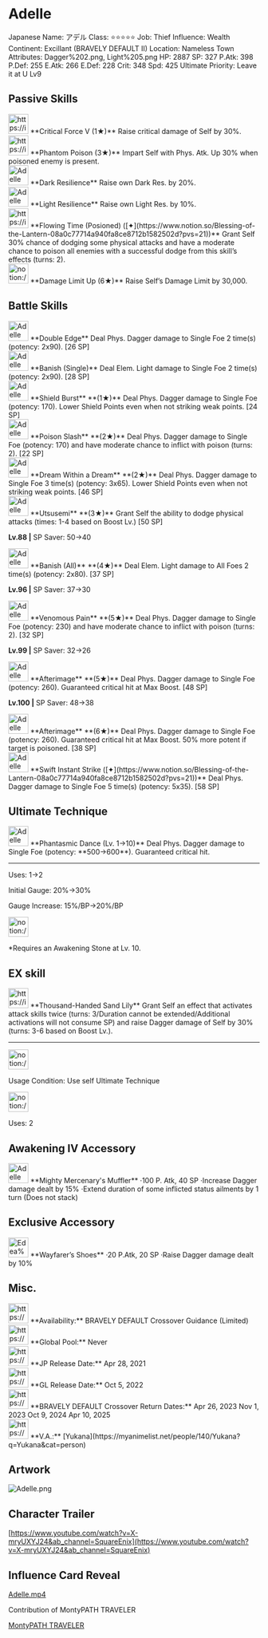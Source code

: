 # Adelle

Japanese Name: アデル
Class: ⭐️⭐️⭐️⭐️⭐️
Job: Thief
Influence: Wealth
Continent: Excillant (BRAVELY DEFAULT II)
Location: Nameless Town
Attributes: Dagger%202.png, Light%205.png
HP: 2887
SP: 327
P.Atk: 398
P.Def: 255
E.Atk: 266
E.Def: 228
Crit: 348
Spd: 425
Ultimate Priority: Leave it at U Lv9

## Passive Skills

<aside>
<img src="https://img.game8.jp/6930257/1bcbb0ec737a21a5e4284b699932d3c3.png/show" alt="https://img.game8.jp/6930257/1bcbb0ec737a21a5e4284b699932d3c3.png/show" width="40px" /> **Critical Force V (1★)**
Raise critical damage of Self by 30%.

</aside>

<aside>
<img src="https://img.game8.jp/6930264/24b55d7577091c0cb934eef83b75b2c5.png/show" alt="https://img.game8.jp/6930264/24b55d7577091c0cb934eef83b75b2c5.png/show" width="40px" /> **Phantom Poison (3★)**
Impart Self with Phys. Atk. Up 30% when poisoned enemy is present.

</aside>

<aside>
<img src="Adelle%20b1646afb6bed4e45b4440e1270fc9038/Dark_Resilience.png" alt="Adelle%20b1646afb6bed4e45b4440e1270fc9038/Dark_Resilience.png" width="40px" /> **Dark Resilience**
Raise own Dark Res. by 20%.

</aside>

<aside>
<img src="Adelle%20b1646afb6bed4e45b4440e1270fc9038/Light_Resilience.png" alt="Adelle%20b1646afb6bed4e45b4440e1270fc9038/Light_Resilience.png" width="40px" /> **Light Resilience**
Raise own Light Res. by 10%.

</aside>

<aside>
<img src="https://img.game8.jp/8245745/4e6eeab1301e8639139427bc84150d55.png/show" alt="https://img.game8.jp/8245745/4e6eeab1301e8639139427bc84150d55.png/show" width="40px" /> **Flowing Time (Posioned) ([✦](https://www.notion.so/Blessing-of-the-Lantern-08a0c77714a940fa8ce8712b1582502d?pvs=21))**
Grant Self 30% chance of dodging some physical attacks and have a moderate chance to poison all enemies with a successful dodge from this skill’s effects (turns: 2).

</aside>

<aside>
<img src="notion://custom_emoji/2482af5e-3bb7-4af8-a110-df4150e44521/17debbc6-5396-80a6-933a-007af3a7f551" alt="notion://custom_emoji/2482af5e-3bb7-4af8-a110-df4150e44521/17debbc6-5396-80a6-933a-007af3a7f551" width="40px" /> **Damage Limit Up (6★)**
Raise Self’s Damage Limit by 30,000.

</aside>

## Battle Skills

<aside>
<img src="Adelle%20b1646afb6bed4e45b4440e1270fc9038/Dagger.png" alt="Adelle%20b1646afb6bed4e45b4440e1270fc9038/Dagger.png" width="40px" /> **Double Edge**
Deal Phys. Dagger damage to Single Foe 2 time(s) (potency: 2x90). [26 SP]

</aside>

<aside>
<img src="Adelle%20b1646afb6bed4e45b4440e1270fc9038/Light.png" alt="Adelle%20b1646afb6bed4e45b4440e1270fc9038/Light.png" width="40px" /> **Banish (Single)**
Deal Elem. Light damage to Single Foe 2 time(s) (potency: 2x90). [28 SP]

</aside>

<aside>
<img src="Adelle%20b1646afb6bed4e45b4440e1270fc9038/Dagger%201.png" alt="Adelle%20b1646afb6bed4e45b4440e1270fc9038/Dagger%201.png" width="40px" /> **Shield Burst** **(1★)**
Deal Phys. Dagger damage to Single Foe (potency: 170). Lower Shield Points even when not striking weak points. [24 SP]

</aside>

<aside>
<img src="Adelle%20b1646afb6bed4e45b4440e1270fc9038/Dagger%202.png" alt="Adelle%20b1646afb6bed4e45b4440e1270fc9038/Dagger%202.png" width="40px" /> **Poison Slash** **(2★)**
Deal Phys. Dagger damage to Single Foe (potency: 170) and have moderate chance to inflict with poison (turns: 2). [22 SP]

</aside>

<aside>
<img src="Adelle%20b1646afb6bed4e45b4440e1270fc9038/Dagger%203.png" alt="Adelle%20b1646afb6bed4e45b4440e1270fc9038/Dagger%203.png" width="40px" /> **Dream Within a Dream** **(2★)**
Deal Phys. Dagger damage to Single Foe 3 time(s) (potency: 3x65). Lower Shield Points even when not striking weak points. [46 SP]

</aside>

<aside>
<img src="Adelle%20b1646afb6bed4e45b4440e1270fc9038/Sidesstep.png" alt="Adelle%20b1646afb6bed4e45b4440e1270fc9038/Sidesstep.png" width="40px" /> **Utsusemi** **(3★)**
Grant Self the ability to dodge physical attacks (times: 1-4 based on Boost Lv.) [50 SP]

**Lv.88 |** SP Saver: 50→40

</aside>

<aside>
<img src="Adelle%20b1646afb6bed4e45b4440e1270fc9038/Light%201.png" alt="Adelle%20b1646afb6bed4e45b4440e1270fc9038/Light%201.png" width="40px" /> **Banish (All)** **(4★)**
Deal Elem. Light damage to All Foes 2 time(s) (potency: 2x80). [37 SP]

**Lv.96 |** SP Saver: 37→30

</aside>

<aside>
<img src="Adelle%20b1646afb6bed4e45b4440e1270fc9038/Dagger%204.png" alt="Adelle%20b1646afb6bed4e45b4440e1270fc9038/Dagger%204.png" width="40px" /> **Venomous Pain** **(5★)**
Deal Phys. Dagger damage to Single Foe (potency: 230) and have moderate chance to inflict with poison (turns: 2). [32 SP]

**Lv.99 |** SP Saver: 32→26

</aside>

<aside>
<img src="Adelle%20b1646afb6bed4e45b4440e1270fc9038/Dagger%205.png" alt="Adelle%20b1646afb6bed4e45b4440e1270fc9038/Dagger%205.png" width="40px" /> **Afterimage** **(5★)**
Deal Phys. Dagger damage to Single Foe (potency: 260). Guaranteed critical hit at Max Boost. [48 SP]

**Lv.100 |** SP Saver: 48→38

<aside>
<img src="Adelle%20b1646afb6bed4e45b4440e1270fc9038/Dagger%205.png" alt="Adelle%20b1646afb6bed4e45b4440e1270fc9038/Dagger%205.png" width="40px" /> **Afterimage** **(6★)**
Deal Phys. Dagger damage to Single Foe (potency: 260). Guaranteed critical hit at Max Boost. 50% more potent if target is poisoned. [38 SP]

</aside>

</aside>

<aside>
<img src="Adelle%20b1646afb6bed4e45b4440e1270fc9038/Dagger%205.png" alt="Adelle%20b1646afb6bed4e45b4440e1270fc9038/Dagger%205.png" width="40px" /> **Swift Instant Strike ([✦](https://www.notion.so/Blessing-of-the-Lantern-08a0c77714a940fa8ce8712b1582502d?pvs=21))**
Deal Phys. Dagger damage to Single Foe 5 time(s) (potency: 5x35). [58 SP]

</aside>

## Ultimate Technique

<aside>
<img src="Adelle%20b1646afb6bed4e45b4440e1270fc9038/Dagger%206.png" alt="Adelle%20b1646afb6bed4e45b4440e1270fc9038/Dagger%206.png" width="40px" /> **Phantasmic Dance (Lv. 1→10)**
Deal Phys. Dagger damage to Single Foe (potency: **500→600**). Guaranteed critical hit.

---

Uses:
1→2

Initial Gauge:
20%→30%

Gauge Increase:
15%/BP→20%/BP

<aside>
<img src="notion://custom_emoji/2482af5e-3bb7-4af8-a110-df4150e44521/182ebbc6-5396-80af-9978-007ac248795b" alt="notion://custom_emoji/2482af5e-3bb7-4af8-a110-df4150e44521/182ebbc6-5396-80af-9978-007ac248795b" width="40px" />

*Requires an Awakening Stone at Lv. 10.

</aside>

</aside>

## EX skill

<aside>
<img src="https://img.game8.jp/6909195/fb1af3b553f4112d4403e0f7452fd2a2.png/show" alt="https://img.game8.jp/6909195/fb1af3b553f4112d4403e0f7452fd2a2.png/show" width="40px" /> **Thousand-Handed Sand Lily**
Grant Self an effect that activates attack skills twice (turns: 3/Duration cannot be extended/Additional activations will not consume SP) and raise Dagger damage of Self by 30% (turns: 3-6 based on Boost Lv.).

---

<aside>
<img src="notion://custom_emoji/2482af5e-3bb7-4af8-a110-df4150e44521/137ebbc6-5396-802c-b9bc-007a54884b6f" alt="notion://custom_emoji/2482af5e-3bb7-4af8-a110-df4150e44521/137ebbc6-5396-802c-b9bc-007a54884b6f" width="40px" />

Usage Condition: Use self Ultimate Technique

</aside>

<aside>
<img src="notion://custom_emoji/2482af5e-3bb7-4af8-a110-df4150e44521/137ebbc6-5396-80ba-9f36-007a936447ac" alt="notion://custom_emoji/2482af5e-3bb7-4af8-a110-df4150e44521/137ebbc6-5396-80ba-9f36-007a936447ac" width="40px" />

Uses: 2

</aside>

</aside>

## Awakening IV Accessory

<aside>
<img src="Adelle%20b1646afb6bed4e45b4440e1270fc9038/Awakening_IV.png" alt="Adelle%20b1646afb6bed4e45b4440e1270fc9038/Awakening_IV.png" width="40px" /> **Mighty Mercenary's Muffler**
·100 P. Atk, 40 SP
·Increase Dagger damage dealt by 15%
·Extend duration of some inflicted status ailments by 1 turn (Does not stack)

</aside>

## Exclusive Accessory

<aside>
<img src="Edea%204d87730cb6b74b78b0788f81fb5d484b/Accessory.png" alt="Edea%204d87730cb6b74b78b0788f81fb5d484b/Accessory.png" width="40px" /> **Wayfarer’s Shoes**
·20 P.Atk, 20 SP
·Raise Dagger damage dealt by 10%

</aside>

## Misc.

<aside>
<img src="https://www.notion.so/icons/gift_gray.svg" alt="https://www.notion.so/icons/gift_gray.svg" width="40px" /> **Availability:** BRAVELY DEFAULT Crossover Guidance (Limited)

</aside>

<aside>
<img src="https://www.notion.so/icons/globe_gray.svg" alt="https://www.notion.so/icons/globe_gray.svg" width="40px" /> **Global Pool:** Never

</aside>

<aside>
<img src="https://www.notion.so/icons/calendar_red.svg" alt="https://www.notion.so/icons/calendar_red.svg" width="40px" /> **JP Release Date:**
Apr 28, 2021

</aside>

<aside>
<img src="https://www.notion.so/icons/calendar_blue.svg" alt="https://www.notion.so/icons/calendar_blue.svg" width="40px" /> **GL Release Date:**
Oct 5, 2022

</aside>

<aside>
<img src="https://www.notion.so/icons/history_gray.svg" alt="https://www.notion.so/icons/history_gray.svg" width="40px" /> **BRAVELY DEFAULT Crossover Return Dates:**
Apr 26, 2023
Nov 1, 2023
Oct 9, 2024
Apr 10, 2025

</aside>

<aside>
<img src="https://www.notion.so/icons/microphone_gray.svg" alt="https://www.notion.so/icons/microphone_gray.svg" width="40px" /> **V.A.:** [Yukana](https://myanimelist.net/people/140/Yukana?q=Yukana&cat=person)

</aside>

## Artwork

![Adelle.png](Adelle%20b1646afb6bed4e45b4440e1270fc9038/Adelle.png)

## Character Trailer

[https://www.youtube.com/watch?v=X-mryUXYJ24&ab_channel=SquareEnix](https://www.youtube.com/watch?v=X-mryUXYJ24&ab_channel=SquareEnix)

## Influence Card Reveal

[Adelle.mp4](Adelle%20b1646afb6bed4e45b4440e1270fc9038/Adelle.mp4)

Contribution of MontyPATH TRAVELER

[MontyPATH TRAVELER](https://www.youtube.com/@MontyPATHTRAVELER)
